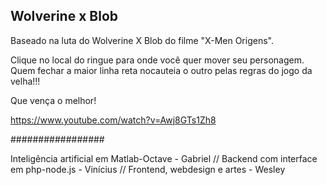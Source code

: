 ## Wolverine x Blob

Baseado na luta do Wolverine X Blob do filme "X-Men Origens".

Clique no local do ringue para onde você quer mover seu personagem. Quem fechar a maior linha reta nocauteia o outro pelas regras do jogo da velha!!!

Que vença o melhor!

https://www.youtube.com/watch?v=Awj8GTs1Zh8

#################

Inteligência artificial em Matlab-Octave - Gabriel //
Backend com interface em php-node.js - Vinícius  //
Frontend, webdesign e artes - Wesley
